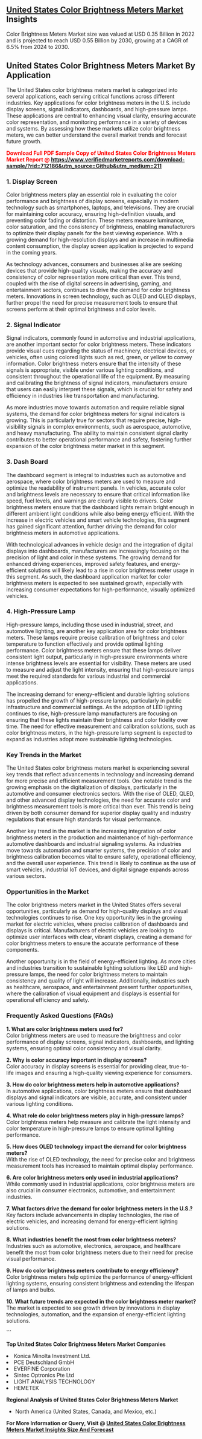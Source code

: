 <h2><a href="https://www.verifiedmarketreports.com/download-sample/?rid=712186&amp;utm_source=Github&amp;utm_medium=211" target="_blank">United States Color Brightness Meters Market</a> Insights</h2><p>Color Brightness Meters Market size was valued at USD 0.35 Billion in 2022 and is projected to reach USD 0.55 Billion by 2030, growing at a CAGR of 6.5% from 2024 to 2030.</p><p><h2>United States Color Brightness Meters Market By Application</h2><p>The United States color brightness meters market is categorized into several applications, each serving critical functions across different industries. Key applications for color brightness meters in the U.S. include display screens, signal indicators, dashboards, and high-pressure lamps. These applications are central to enhancing visual clarity, ensuring accurate color representation, and monitoring performance in a variety of devices and systems. By assessing how these markets utilize color brightness meters, we can better understand the overall market trends and forecast future growth.</p><p><strong><p><span class=""><span style="color: #ff0000;"><strong>Download Full PDF Sample Copy of United States Color Brightness Meters Market Report</strong> @ </span><a href="https://www.verifiedmarketreports.com/download-sample/?rid=712186&amp;utm_source=Github&amp;utm_medium=211" target="_blank">https://www.verifiedmarketreports.com/download-sample/?rid=712186&amp;utm_source=Github&amp;utm_medium=211</a></span></p></strong></p><h3>1. Display Screen</h3><p>Color brightness meters play an essential role in evaluating the color performance and brightness of display screens, especially in modern technology such as smartphones, laptops, and televisions. They are crucial for maintaining color accuracy, ensuring high-definition visuals, and preventing color fading or distortion. These meters measure luminance, color saturation, and the consistency of brightness, enabling manufacturers to optimize their display panels for the best viewing experience. With a growing demand for high-resolution displays and an increase in multimedia content consumption, the display screen application is projected to expand in the coming years.</p><p>As technology advances, consumers and businesses alike are seeking devices that provide high-quality visuals, making the accuracy and consistency of color representation more critical than ever. This trend, coupled with the rise of digital screens in advertising, gaming, and entertainment sectors, continues to drive the demand for color brightness meters. Innovations in screen technology, such as OLED and QLED displays, further propel the need for precise measurement tools to ensure that screens perform at their optimal brightness and color levels.</p><h3>2. Signal Indicator</h3><p>Signal indicators, commonly found in automotive and industrial applications, are another important sector for color brightness meters. These indicators provide visual cues regarding the status of machinery, electrical devices, or vehicles, often using colored lights such as red, green, or yellow to convey information. Color brightness meters ensure that the intensity of these signals is appropriate, visible under various lighting conditions, and consistent throughout the operational life of the equipment. By measuring and calibrating the brightness of signal indicators, manufacturers ensure that users can easily interpret these signals, which is crucial for safety and efficiency in industries like transportation and manufacturing.</p><p>As more industries move towards automation and require reliable signal systems, the demand for color brightness meters for signal indicators is growing. This is particularly true for sectors that require precise, high-visibility signals in complex environments, such as aerospace, automotive, and heavy manufacturing. The ability to maintain consistent signal clarity contributes to better operational performance and safety, fostering further expansion of the color brightness meter market in this segment.</p><h3>3. Dash Board</h3><p>The dashboard segment is integral to industries such as automotive and aerospace, where color brightness meters are used to measure and optimize the readability of instrument panels. In vehicles, accurate color and brightness levels are necessary to ensure that critical information like speed, fuel levels, and warnings are clearly visible to drivers. Color brightness meters ensure that the dashboard lights remain bright enough in different ambient light conditions while also being energy efficient. With the increase in electric vehicles and smart vehicle technologies, this segment has gained significant attention, further driving the demand for color brightness meters in automotive applications.</p><p>With technological advances in vehicle design and the integration of digital displays into dashboards, manufacturers are increasingly focusing on the precision of light and color in these systems. The growing demand for enhanced driving experiences, improved safety features, and energy-efficient solutions will likely lead to a rise in color brightness meter usage in this segment. As such, the dashboard application market for color brightness meters is expected to see sustained growth, especially with increasing consumer expectations for high-performance, visually optimized vehicles.</p><h3>4. High-Pressure Lamp</h3><p>High-pressure lamps, including those used in industrial, street, and automotive lighting, are another key application area for color brightness meters. These lamps require precise calibration of brightness and color temperature to function effectively and provide optimal lighting performance. Color brightness meters ensure that these lamps deliver consistent light output, particularly in high-pressure environments where intense brightness levels are essential for visibility. These meters are used to measure and adjust the light intensity, ensuring that high-pressure lamps meet the required standards for various industrial and commercial applications.</p><p>The increasing demand for energy-efficient and durable lighting solutions has propelled the growth of high-pressure lamps, particularly in public infrastructure and commercial settings. As the adoption of LED lighting continues to rise, high-pressure lamp manufacturers are focusing on ensuring that these lights maintain their brightness and color fidelity over time. The need for effective measurement and calibration solutions, such as color brightness meters, in the high-pressure lamp segment is expected to expand as industries adopt more sustainable lighting technologies.</p><h3>Key Trends in the Market</h3><p>The United States color brightness meters market is experiencing several key trends that reflect advancements in technology and increasing demand for more precise and efficient measurement tools. One notable trend is the growing emphasis on the digitalization of displays, particularly in the automotive and consumer electronics sectors. With the rise of OLED, QLED, and other advanced display technologies, the need for accurate color and brightness measurement tools is more critical than ever. This trend is being driven by both consumer demand for superior display quality and industry regulations that ensure high standards for visual performance.</p><p>Another key trend in the market is the increasing integration of color brightness meters in the production and maintenance of high-performance automotive dashboards and industrial signaling systems. As industries move towards automation and smarter systems, the precision of color and brightness calibration becomes vital to ensure safety, operational efficiency, and the overall user experience. This trend is likely to continue as the use of smart vehicles, industrial IoT devices, and digital signage expands across various sectors.</p><h3>Opportunities in the Market</h3><p>The color brightness meters market in the United States offers several opportunities, particularly as demand for high-quality displays and visual technologies continues to rise. One key opportunity lies in the growing market for electric vehicles, where precise calibration of dashboards and displays is critical. Manufacturers of electric vehicles are looking to optimize user interfaces with clear, vibrant displays, creating a demand for color brightness meters to ensure the accurate performance of these components.</p><p>Another opportunity is in the field of energy-efficient lighting. As more cities and industries transition to sustainable lighting solutions like LED and high-pressure lamps, the need for color brightness meters to maintain consistency and quality of light will increase. Additionally, industries such as healthcare, aerospace, and entertainment present further opportunities, where the calibration of visual equipment and displays is essential for operational efficiency and safety.</p><h3>Frequently Asked Questions (FAQs)</h3><p><strong>1. What are color brightness meters used for?</strong><br>Color brightness meters are used to measure the brightness and color performance of display screens, signal indicators, dashboards, and lighting systems, ensuring optimal color consistency and visual clarity.</p><p><strong>2. Why is color accuracy important in display screens?</strong><br>Color accuracy in display screens is essential for providing clear, true-to-life images and ensuring a high-quality viewing experience for consumers.</p><p><strong>3. How do color brightness meters help in automotive applications?</strong><br>In automotive applications, color brightness meters ensure that dashboard displays and signal indicators are visible, accurate, and consistent under various lighting conditions.</p><p><strong>4. What role do color brightness meters play in high-pressure lamps?</strong><br>Color brightness meters help measure and calibrate the light intensity and color temperature in high-pressure lamps to ensure optimal lighting performance.</p><p><strong>5. How does OLED technology impact the demand for color brightness meters?</strong><br>With the rise of OLED technology, the need for precise color and brightness measurement tools has increased to maintain optimal display performance.</p><p><strong>6. Are color brightness meters only used in industrial applications?</strong><br>While commonly used in industrial applications, color brightness meters are also crucial in consumer electronics, automotive, and entertainment industries.</p><p><strong>7. What factors drive the demand for color brightness meters in the U.S.?</strong><br>Key factors include advancements in display technologies, the rise of electric vehicles, and increasing demand for energy-efficient lighting solutions.</p><p><strong>8. What industries benefit the most from color brightness meters?</strong><br>Industries such as automotive, electronics, aerospace, and healthcare benefit the most from color brightness meters due to their need for precise visual performance.</p><p><strong>9. How do color brightness meters contribute to energy efficiency?</strong><br>Color brightness meters help optimize the performance of energy-efficient lighting systems, ensuring consistent brightness and extending the lifespan of lamps and bulbs.</p><p><strong>10. What future trends are expected in the color brightness meter market?</strong><br>The market is expected to see growth driven by innovations in display technologies, automation, and the expansion of energy-efficient lighting solutions.</p>```</p><p><strong>Top United States Color Brightness Meters Market Companies</strong></p><div data-test-id=""><p><li>Konica Minolta Investment Ltd.</li><li> PCE Deutschland GmbH</li><li> EVERFINE Corporation</li><li> Sintec Optronics Pte Ltd</li><li> LIGHT ANALYSIS TECHNOLOGY</li><li> HEMETEK</li></p><div><strong>Regional Analysis of&nbsp;United States Color Brightness Meters Market</strong></div><ul><li dir="ltr"><p dir="ltr">North America&nbsp;(United States, Canada, and Mexico, etc.)</p></li></ul><p><strong>For More Information or Query, Visit @&nbsp;</strong><strong><a href="https://www.verifiedmarketreports.com/product/color-brightness-meters-market/?utm_source=Github&amp;utm_medium=211" target="_blank">United States Color Brightness Meters Market Insights Size And Forecast</a></strong></p></div>
